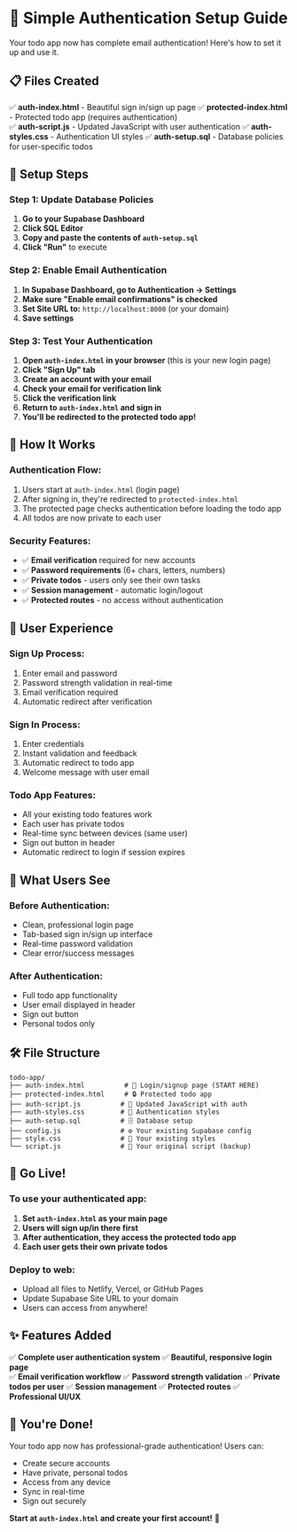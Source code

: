 # 🔐 Simple Authentication Setup Guide

Your todo app now has complete email authentication! Here's how to set it up and use it.

## 📋 Files Created

✅ **auth-index.html** - Beautiful sign in/sign up page
✅ **protected-index.html** - Protected todo app (requires authentication)  
✅ **auth-script.js** - Updated JavaScript with user authentication
✅ **auth-styles.css** - Authentication UI styles
✅ **auth-setup.sql** - Database policies for user-specific todos

## 🚀 Setup Steps

### Step 1: Update Database Policies

1. **Go to your Supabase Dashboard**
2. **Click SQL Editor**
3. **Copy and paste the contents of `auth-setup.sql`**
4. **Click "Run"** to execute

### Step 2: Enable Email Authentication

1. **In Supabase Dashboard, go to Authentication → Settings**
2. **Make sure "Enable email confirmations" is checked**
3. **Set Site URL to:** `http://localhost:8000` (or your domain)
4. **Save settings**

### Step 3: Test Your Authentication

1. **Open `auth-index.html` in your browser** (this is your new login page)
2. **Click "Sign Up" tab**
3. **Create an account with your email**
4. **Check your email for verification link**
5. **Click the verification link**
6. **Return to `auth-index.html` and sign in**
7. **You'll be redirected to the protected todo app!**

## 🔄 How It Works

### **Authentication Flow:**
1. Users start at `auth-index.html` (login page)
2. After signing in, they're redirected to `protected-index.html`
3. The protected page checks authentication before loading the todo app
4. All todos are now private to each user

### **Security Features:**
- ✅ **Email verification** required for new accounts
- ✅ **Password requirements** (6+ chars, letters, numbers)
- ✅ **Private todos** - users only see their own tasks
- ✅ **Session management** - automatic login/logout
- ✅ **Protected routes** - no access without authentication

## 📱 User Experience

### **Sign Up Process:**
1. Enter email and password
2. Password strength validation in real-time
3. Email verification required
4. Automatic redirect after verification

### **Sign In Process:**
1. Enter credentials
2. Instant validation and feedback
3. Automatic redirect to todo app
4. Welcome message with user email

### **Todo App Features:**
- All your existing todo features work
- Each user has private todos
- Real-time sync between devices (same user)
- Sign out button in header
- Automatic redirect to login if session expires

## 🎯 What Users See

### **Before Authentication:**
- Clean, professional login page
- Tab-based sign in/sign up interface
- Real-time password validation
- Clear error/success messages

### **After Authentication:**
- Full todo app functionality
- User email displayed in header
- Sign out button
- Personal todos only

## 🛠️ File Structure

```
todo-app/
├── auth-index.html          # 🔑 Login/signup page (START HERE)
├── protected-index.html     # 🔒 Protected todo app
├── auth-script.js          # 📜 Updated JavaScript with auth
├── auth-styles.css         # 🎨 Authentication styles
├── auth-setup.sql          # 🗄️ Database setup
├── config.js               # ⚙️ Your existing Supabase config
├── style.css               # 🎨 Your existing styles
└── script.js               # 📜 Your original script (backup)
```

## 🚀 Go Live!

### **To use your authenticated app:**

1. **Set `auth-index.html` as your main page**
2. **Users will sign up/in there first**
3. **After authentication, they access the protected todo app**
4. **Each user gets their own private todos**

### **Deploy to web:**
- Upload all files to Netlify, Vercel, or GitHub Pages
- Update Supabase Site URL to your domain
- Users can access from anywhere!

## ✨ Features Added

✅ **Complete user authentication system**
✅ **Beautiful, responsive login page**  
✅ **Email verification workflow**
✅ **Password strength validation**
✅ **Private todos per user**
✅ **Session management**
✅ **Protected routes**
✅ **Professional UI/UX**

## 🎉 You're Done!

Your todo app now has professional-grade authentication! Users can:
- Create secure accounts
- Have private, personal todos
- Access from any device
- Sync in real-time
- Sign out securely

**Start at `auth-index.html` and create your first account!** 🚀
